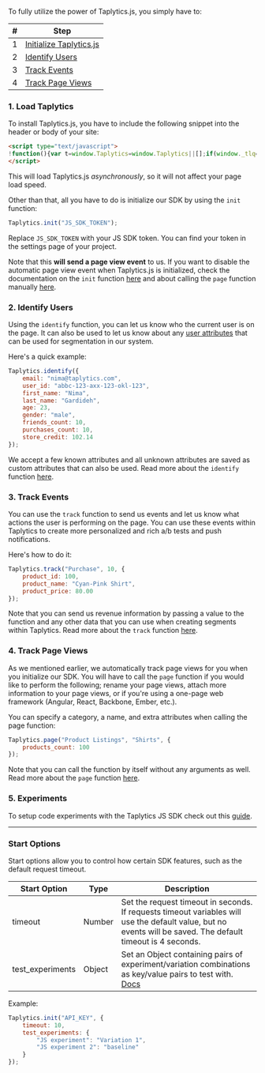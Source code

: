 To fully utilize the power of Taplytics.js, you simply have to:

| # | Step |
| ---- | ---------------- |
| 1 | [Initialize Taplytics.js](#1-load-taplytics) |
| 2 | [Identify Users](#2-identify-users) |
| 3 | [Track Events](#3-track-events) |
| 4 | [Track Page Views](#4-track-page-views) |

### 1. Load Taplytics

To install Taplytics.js, you have to include the following snippet into the header or body of your site:

```html
<script type="text/javascript">
!function(){var t=window.Taplytics=window.Taplytics||[];if(window._tlq=window._tlq||[],!t.identify&&!t.loaded){t.loaded=!0,t.funcs=["init","identify","track","page","reset","propertiesLoaded","runningExperiments","variable","codeBlock"],t.mock=function(n){return function(){var e=Array.prototype.slice.call(arguments);return e.unshift(n),window._tlq.push(e),t}};for(var n=0;n<t.funcs.length;n++){var e=t.funcs[n];t[e]=t.mock(e)}t.load=function(){var t=document.createElement("script");t.type="text/javascript",t.async=!0,t.src="//cdn.taplytics.com/taplytics.min.js";var n=document.getElementsByTagName("script")[0];n.parentNode.insertBefore(t,n)},t.load()}}();
</script>
```

This will load Taplytics.js *asynchronously*, so it will not affect your page load speed.

Other than that, all you have to do is initialize our SDK by using the `init` function:

```javascript
Taplytics.init("JS_SDK_TOKEN");
```

Replace `JS_SDK_TOKEN` with your JS SDK token. You can find your token in the settings page of your project.

Note that this **will send a page view event** to us. If you want to disable the automatic page view event when Taplytics.js is initialized, check the documentation on the `init` function [here](https://taplytics.com/docs/javascript-sdk/reference#init) and about calling the `page` function manually [here](https://taplytics.com/docs/javascript-sdk/reference#page).

### 2. Identify Users

Using the `identify` function, you can let us know who the current user is on the page. It can also be used to let us know about any [user attributes](https://taplytics.com/docs/user-attributes-setup) that can be used for segmentation in our system.

Here's a quick example:

```javascript
Taplytics.identify({
    email: "nima@taplytics.com",
    user_id: "abbc-123-axx-123-okl-123",
    first_name: "Nima",
    last_name: "Gardideh",
    age: 23,
    gender: "male",
    friends_count: 10,
    purchases_count: 10,
    store_credit: 102.14
});
```

We accept a few known attributes and all unknown attributes are saved as custom attributes that can also be used. Read more about the `identify` function [here](https://taplytics.com/docs/javascript-sdk/reference#identify).



### 3. Track Events

You can use the `track` function to send us events and let us know what actions the user is performing on the page. You can use these events within Taplytics to create more personalized and rich a/b tests and push notifications.

Here's how to do it:

```javascript
Taplytics.track("Purchase", 10, {
    product_id: 100,
    product_name: "Cyan-Pink Shirt",
    product_price: 80.00
});
```

Note that you can send us revenue information by passing a value to the function and any other data that you can use when creating segments within Taplytics. Read more about the `track` function [here](https://taplytics.com/docs/javascript-sdk/reference#track).


### 4. Track Page Views

As we mentioned earlier, we automatically track page views for you when you initialize our SDK. You will have to call the `page` function if you would like to perform the following; rename your page views, attach more information to your page views, or if you're using a one-page web framework (Angular, React, Backbone, Ember, etc.).

You can specify a category, a name, and extra attributes when calling the page function:

```javascript
Taplytics.page("Product Listings", "Shirts", {
    products_count: 100
});
```

Note that you can call the function by itself without any arguments as well. Read more about the `page` function [here](https://taplytics.com/docs/javascript-sdk/reference#page).

### 5. Experiments

To setup code experiments with the Taplytics JS SDK check out this [guide](https://taplytics.com/docs/javascript-sdk/experiments).

---

### Start Options

Start options allow you to control how certain SDK features, such as the default request timeout.

|Start Option |Type |Description |
|---        |---	        |---          |
| timeout | Number | Set the request timeout in seconds. If requests timeout variables will use the default value, but no events will be saved. The default timeout is 4 seconds. |
| test_experiments | Object | Set an Object containing pairs of experiment/variation combinations as key/value pairs to test with. [Docs](https://github.com/taplytics/Taplytics-js/blob/master/EXPERIMENTS.md#testing-experiments)|

Example: 

```javascript
Taplytics.init("API_KEY", {
    timeout: 10,
    test_experiments: {
        "JS experiment": "Variation 1",
        "JS experiment 2": "baseline"
    }
});
```


